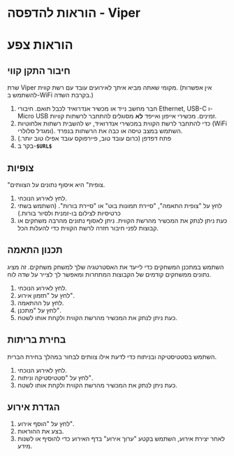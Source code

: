 הוראות להדפסה - Viper
========================================

# הוראות צפע

## חיבור התקן קווי

שרת Viper מקומי שאתה מביא איתך לאירועים עובד עם רשת קווית. (אין אפשרות להשתמש ב-WiFi בקרבת השדה.)

1. חבר מחשב נייד או מכשיר אנדרואיד לכבל תואם. חיבורי Ethernet, USB-C ו-Micro USB זמינים. מכשירי אייפון ואייפד **לא** מסוגלים להתחבר לרשתות קוויות.
1. כדי להתחבר לרשת הקווית במכשירי אנדרואיד, יש להשבית רשתות אלחוטיות (WiFi ומגדל סלולרי). השתמש במצב טיסה או כבה את הרשתות בנפרד.
1. פתח דפדפן (כרום עובד טוב, פיירפוקס עובד אפילו טוב יותר.)
1. בקר ב-**`$URL$`**

## צופיות

"צופית" היא איסוף נתונים על הצוותים.

1. לחץ לאירוע הנוכחי.
1. לחץ על "צופית התאמה", "סיירת תמונות בוט" או "סיירת בורות". (השתמש בשתי כרטיסיות לצילום בו-זמנית ולסיור בורות.)
1. כעת ניתן לנתק את המכשיר מהרשת הקווית. ניתן לאסוף נתונים מהרבה משחקים או קבוצות לפני חיבור חזרה לרשת הקווית כדי להעלות הכל.

## תכנון התאמה

השתמש במתכנן המשחקים כדי לייעד את האסטרטגיה שלך למשחק משחקים. זה מציג נתונים ממשחקים קודמים של הקבוצות המתחרות ומאפשר לך לצייר על שדה לוח.

1. לחץ לאירוע הנוכחי.
1. לחץ על "תזמון אירוע".
1. לחץ על ההתאמה.
1. לחץ על "מתכנן".
1. כעת ניתן לנתק את המכשיר מהרשת הקווית ולקחת אותו לשטח.

## בחירת בריתות

השתמש בסטטיסטיקה ובניתוח כדי לדעת אילו צוותים לבחור במהלך בחירת הברית.

1. לחץ לאירוע הנוכחי.
1. לחץ על "סטטיסטיקה וניתוח".
1. כעת ניתן לנתק את המכשיר מהרשת הקווית ולקחת אותו לשטח.

## הגדרת אירוע

1. לחץ על "הוסף אירוע".
1. בצע את ההוראות.
1. לאחר יצירת אירוע, השתמש בקטע "ערוך אירוע" בדף האירוע כדי להוסיף או לשנות מידע.
